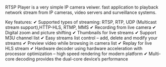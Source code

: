 RTSP Player is a very simple IP camera veiwer. 
fast application to playback network stream from IP cameras, video servers and surveillance systems. 

Key features: 
✔ Supported types of streaming: RTSP, RTP, UDP (Multicast stream support),HTTP-HLS, RTMP, MMS
✔ Recording from live camera
✔ Digital zoom and picture shifting 
✔ Thumbnails for live streams
✔ Support M3U channel list
✔ Easy streams list control – add, delete and modify your streams
✔ Preview video while browsing in camera list 
✔ Replay for live HLS stream
✔ Hardware decoder using hardware acceleration with processor optimization – high speed rendering for modern platform
✔ Multi-core decoding provides the dual-core device’s performance 

